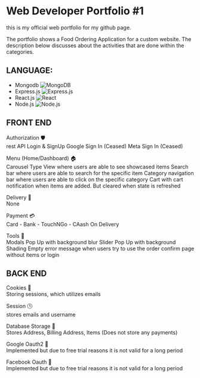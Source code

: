
# **Web Developer Portfolio #1**
  <p>this is my official web portfolio for my github page.<br>


<p>The portfolio shows a Food Ordering Application for a custom website. The description below discusses about the activities that are done within the categories.<br>

## LANGUAGE:

- Mongodb
  ![MongoDB](https://img.shields.io/badge/-MongoDB-47A248?logo=mongodb&logoColor=white)
- Express.js
  ![Express.js](https://img.shields.io/badge/-Express.js-000000?logo=express&logoColor=white)
- React.js
  ![React](https://img.shields.io/badge/-React-61DAFB?logo=react&logoColor=white)
- Node.js
  ![Node.js](https://img.shields.io/badge/-Node.js-339933?logo=node.js&logoColor=white)



## FRONT END
  <p>Authorization 🛡️<br>
      <p2>rest API Login & SignUp</p2>
      <p3>Google Sign In (Ceased)</p3>
      <p4>Meta Sign In (Ceased)</p4>
  <p>Menu (Home/Dashboard) 🏠<br>
    <p2>Carousel Type View where users are able to see showcased items</p2>
    <p3>Search bar where users are able to search for the specific item</p3>
    <p4>Category navigation bar where users are able to click on the specific category</p4>
    <p5>Cart with cart notification when items are added. But cleared when state is refreshed</p5>

    
  <p>Delivery 🚚<br>
    <p2> None </p2>
    
  <p>Payment 💳<br>
    <p2> Card - Bank - TouchNGo - CAash On Delivery </p2>
    
  <p>Tools 🔧<br>
  <p2> Modals Pop Up with background blur</p2>
  <p3> Slider Pop Up with background Shading </p3>
  <p4> Empty error message when users try to use the order confirm page without items or login</p4>


## BACK END
  <p>Cookies 🍪<br>
    <p1>Storing sessions, which utilizes emails</p1>
    
  <p>Session 🕒<br>
    <p1>stores emails and username</p1>
    
  <p>Database Storage 💾<br>
    <p1> Stores Address, Billing Address, Items (Does not store any payments)</p1>
  <p>Google Oauth2 🔑<br>
    <p1>Implemented but due to free trial reasons it is not valid for a long period</p1>
 
  <p>Facebook Oauth 📘<br>
<p1>Implemented but due to free trial reasons it is not valid for a long period</p1>
